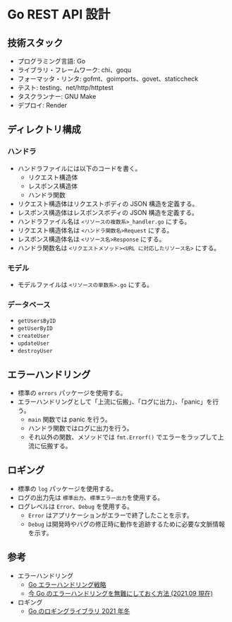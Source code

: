 # Go REST API 設計

## 技術スタック

- プログラミング言語: Go
- ライブラリ・フレームワーク: chi、goqu
- フォーマッタ・リンタ: gofmt、goimports、govet、staticcheck
- テスト: testing、net/http/httptest
- タスクランナー: GNU Make
- デプロイ: Render

## ディレクトリ構成

### ハンドラ

- ハンドラファイルには以下のコードを書く。
  - リクエスト構造体
  - レスポンス構造体
  - ハンドラ関数
- リクエスト構造体はリクエストボディの JSON 構造を定義する。
- レスポンス構造体はレスポンスボディの JSON 構造を定義する。
- ハンドラファイル名は `<リソースの複数系>_handler.go` にする。
- リクエスト構造体名は `<ハンドラ関数名>Request` にする。
- レスポンス構造体名は `<リソース名>Response` にする。
- ハンドラ関数名は `<リクエストメソッド><URL に対応したリソース名>` にする。

### モデル

- モデルファイルは `<リソースの単数系>.go` にする。

### データベース

- `getUsersByID`
- `getUserByID`
- `createUser`
- `updateUser`
- `destroyUser`

## エラーハンドリング

- 標準の `errors` パッケージを使用する。
- エラーハンドリングとして「上流に伝搬」、「ログに出力」、「panic」を行う。
  - `main` 関数では panic を行う。
  - ハンドラ関数ではログに出力を行う。
  - それ以外の関数、メソッドでは `fmt.Errorf()` でエラーをラップして上流に伝搬する。

## ロギング

- 標準の `log` パッケージを使用する。
- ログの出力先は `標準出力`、`標準エラー出力`を使用する。
- ログレベルは `Error`、`Debug` を使用する。
  - `Error` はアプリケーションがエラーで終了したことを示す。
  - `Debug` は開発時やバグの修正時に動作を追跡するために必要な文脈情報を示す。

## 参考

- エラーハンドリング
  - [Go エラーハンドリング戦略](https://zenn.dev/nobonobo/articles/0b722c9c2b18d5)
  - [今 Go のエラーハンドリングを無難にしておく方法 (2021.09 現在)](https://zenn.dev/nekoshita/articles/097e00c6d3d1c9)
- ロギング
  - [Go のロギングライブラリ 2021 年冬](https://moriyoshi.hatenablog.com/entry/2021/12/14/183703)
